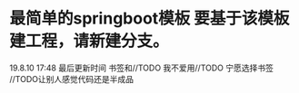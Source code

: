 最简单的springboot模板  要基于该模板建工程，请新建分支。
=======
19.8.10 17:48 最后更新时间
书签和//TODO 我不爱用//TODO  宁愿选择书签 //TODO让别人感觉代码还是半成品




